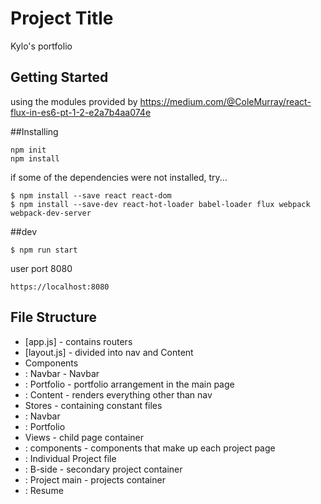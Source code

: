 # Project Title
Kylo's portfolio

## Getting Started
using the modules provided by
https://medium.com/@ColeMurray/react-flux-in-es6-pt-1-2-e2a7b4aa074e

##Installing
```
npm init
npm install
```


if some of the dependencies were not installed, try...

```
$ npm install --save react react-dom
$ npm install --save-dev react-hot-loader babel-loader flux webpack webpack-dev-server
```

##dev

```
$ npm run start

```

user port 8080
```
https://localhost:8080
```

## File Structure
* [app.js] - contains routers
* [layout.js] - divided into nav and Content
* Components
*   : Navbar - Navbar
*   : Portfolio - portfolio arrangement in the main page
*   : Content - renders everything other than nav 
* Stores - containing constant files
*   : Navbar
*   : Portfolio
* Views - child page container
*   : components - components that make up each project page
*   : Individual Project file
*   : B-side - secondary project container
*   : Project main - projects container
*   : Resume
